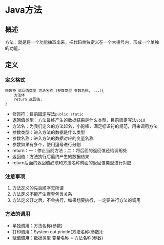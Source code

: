 # Java方法

## 概述

方法：就是将一个功能抽取出来，把代码单独定义在一个大括号内，形成一个单独的功能。

## 定义

### 定义格式

```html
修饰符 返回值类型 方法名称 (参数类型 参数名称, ...){
    方法体
    return 返回值;
}
```

- 修饰符：目前固定写法`public static`
- 返回值类型：方法最终产生的数据结果是什么类型，目前固定写法`void`
- 方法名：为我们定义的方法起名，小驼峰，满足标识符的规范，用来调用方法
- 参数类型：进入方法的数据是什么类型
- 参数名称：进入方法的数据对应的变量名称
- 参数如果有多个，使用逗号进行分割
- return：一：停止当前方法；二：将后面的返回值还给调用处
- 返回值：方法执行后最终产生的数据结果
- return后面的返回值必须和方法名称前面的返回值类型进行对应

### 注意事项

1. 方法定义的先后顺序无所谓
2. 方法定义不能产生嵌套包含关系
3. 方法定义好之后，不会执行，如果想要执行，一定要进行方法的调用

### 方法的调用

- 单独调用：方法名称(参数)
- 打印调用：System.out.println(方法名称(参数));
- 赋值调用：数据类型 变量名称 = 方法名称(参数)